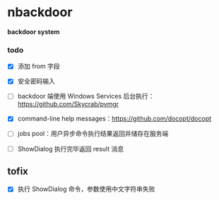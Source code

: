# nbackdoor
**backdoor system**

### todo
- [x] 添加 from 字段
- [x] 安全密码输入
- [ ] backdoor 端使用 Windows Services 后台执行：https://github.com/Skycrab/pymgr
- [x] command-line help messages：https://github.com/docopt/docopt
- [ ] jobs pool：用户异步命令执行结果返回并储存在服务端

- [ ] ShowDialog 执行完毕返回 result 消息

## tofix
- [x] 执行 ShowDialog 命令，参数使用中文字符串失败